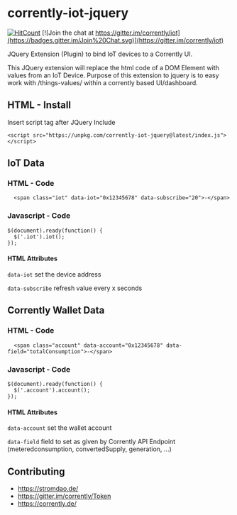 # corrently-iot-jquery

[![HitCount](http://hits.dwyl.io/energychain/corrently-iot-jquery.svg)](http://hits.dwyl.io/energychain/corrently-iot-jquery)
[![Join the chat at https://gitter.im/corrently/iot](https://badges.gitter.im/Join%20Chat.svg)](https://gitter.im/corrently/iot)

JQuery Extension (Plugin) to bind IoT devices to a Corrently UI.

This JQuery extension will replace the html code of a DOM Element with values from an IoT Device. Purpose of this extension to jquery is to easy work with /things-values/ within a corrently based UI/dashboard.

## HTML - Install
Insert script tag after JQuery Include
```
<script src="https://unpkg.com/corrently-iot-jquery@latest/index.js"></script>
```

## IoT Data
### HTML - Code
```
  <span class="iot" data-iot="0x12345678" data-subscribe="20">-</span>
```

### Javascript - Code
```
$(document).ready(function() {
  $('.iot').iot();
});
```

#### HTML Attributes
`data-iot` set the device address

`data-subscribe` refresh value every x seconds

## Corrently Wallet Data
### HTML - Code
```
  <span class="account" data-account="0x12345678" data-field="totalConsumption">-</span>
```

### Javascript - Code
```
$(document).ready(function() {
  $('.account').account();
});
```

#### HTML Attributes
`data-account` set the wallet account

`data-field` field to set as given by Corrently API Endpoint (meteredconsumption, convertedSupply, generation, ...)


## Contributing
- https://stromdao.de/
- https://gitter.im/corrently/Token
- https://corrently.de/
